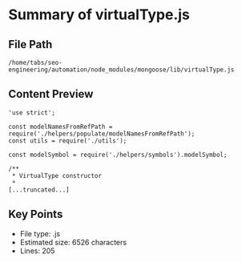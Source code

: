# Summary of virtualType.js
  
## File Path
`/home/tabs/seo-engineering/automation/node_modules/mongoose/lib/virtualType.js`

## Content Preview
```
'use strict';

const modelNamesFromRefPath = require('./helpers/populate/modelNamesFromRefPath');
const utils = require('./utils');

const modelSymbol = require('./helpers/symbols').modelSymbol;

/**
 * VirtualType constructor
 *
[...truncated...]
```

## Key Points
- File type: .js
- Estimated size: 6526 characters
- Lines: 205
